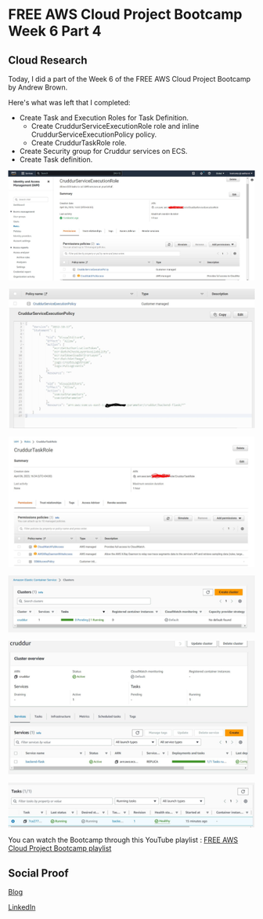 # FREE AWS Cloud Project Bootcamp Week 6 Part 4

## Cloud Research

Today, I did a part of the Week 6 of the FREE AWS Cloud Project Bootcamp by Andrew Brown.

Here's what was left that I completed:
- Create Task and Execution Roles for Task Definition.
    - Create CruddurServiceExecutionRole role and inline CruddurServiceExecutionPolicy policy.
    - Create CruddurTaskRole role.
- Create Security group for Cruddur services on ECS.
- Create Task definition.

![Screenshot](https://github.com/aaditunni/100DaysOfCloud/blob/main/Journey/096/day96.JPG)

![Screenshot](https://github.com/aaditunni/100DaysOfCloud/blob/main/Journey/096/day96.1.JPG)

![Screenshot](https://github.com/aaditunni/100DaysOfCloud/blob/main/Journey/096/day96.2.JPG)

![Screenshot](https://github.com/aaditunni/100DaysOfCloud/blob/main/Journey/096/day96.3.JPG)

![Screenshot](https://github.com/aaditunni/100DaysOfCloud/blob/main/Journey/096/day96.4.JPG)

![Screenshot](https://github.com/aaditunni/100DaysOfCloud/blob/main/Journey/096/day96.5.JPG)

You can watch the Bootcamp through this YouTube playlist : [FREE AWS Cloud Project Bootcamp playlist](https://youtube.com/playlist?list=PLBfufR7vyJJ7k25byhRXJldB5AiwgNnWv)


## Social Proof

[Blog](https://dev.to/aaditunni/free-aws-cloud-project-bootcamp-week-6-part-4-3f80)

[LinkedIn](https://www.linkedin.com/posts/aaditunni_100daysofcloud-aws-cloud-activity-7049816175198842880-6Vwo?utm_source=share&utm_medium=member_desktop)
